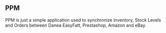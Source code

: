 ## PPM

PPM is just a simple application used to synchronize Inventory, Stock Levels and Orders between Danea EasyFatt, Prestashop, Amazon and eBay.

